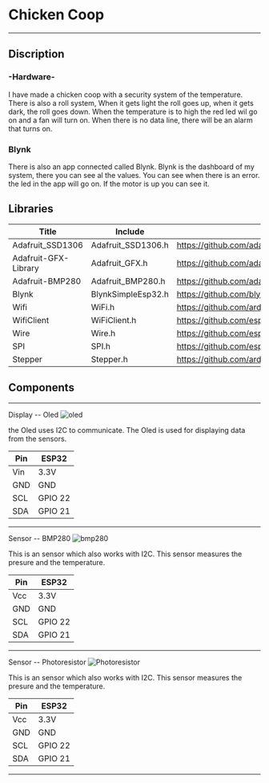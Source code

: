 # Chicken Coop
-----------

## Discription

### -Hardware-
I have made a chicken coop with a security system of the temperature. There is also a roll system, When it gets light the roll goes up, when it gets dark, the roll goes down. When the temperature is to high the red led wil go on and a fan will turn on. When there is no data line, there will be an alarm that turns on.
### Blynk
There is also an app connected called Blynk. Blynk is the dashboard of my system, there you can see al the values. You can see when there is an error. the led in the app will go on. If the motor is up you can see it.

## Libraries
Title | Include | Link 
------|---------|------
Adafruit_SSD1306 | Adafruit_SSD1306.h | https://github.com/adafruit/Adafruit_SSD1306 
Adafruit-GFX-Library | Adafruit_GFX.h | https://github.com/adafruit/Adafruit-GFX-Library 
Adafruit-BMP280 | Adafruit_BMP280.h | https://github.com/adafruit/Adafruit_BMP280_Library
Blynk | BlynkSimpleEsp32.h | https://github.com/blynkkk/blynk-library/blob/master/src/BlynkSimpleEsp32.h
Wifi | WiFi.h | https://github.com/arduino-libraries/WiFi
WifiClient | WiFiClient.h | https://github.com/esp8266/Arduino/blob/master/libraries/ESP8266WiFi/src/WiFiClient.h
Wire | Wire.h | https://github.com/esp8266/Arduino/tree/master/libraries/Wire
SPI | SPI.h | https://github.com/esp8266/Arduino/tree/master/libraries/SPI 
Stepper | Stepper.h | https://github.com/arduino-libraries/Stepper

## Components

---
Display -- Oled ![oled](https://user-images.githubusercontent.com/61006702/77226007-e6c0e100-6b74-11ea-9dff-47438e23a81a.jpg)

the Oled uses I2C to communicate. The Oled is used for displaying data from the sensors.

Pin | ESP32 
------|------
Vin	| 3.3V
GND	| GND
SCL	| GPIO 22
SDA	| GPIO 21

---

Sensor -- BMP280 ![bmp280](https://user-images.githubusercontent.com/61006702/77226020-225bab00-6b75-11ea-9e40-b6a22e855fad.jpg)

This is an sensor which also works with I2C. This sensor measures the presure and the temperature.

Pin | ESP32 
------|------
Vcc	| 3.3V
GND	| GND
SCL	| GPIO 22
SDA	| GPIO 21

---


Sensor -- Photoresistor ![Photoresistor](https://5.imimg.com/data5/LR/UR/ZM/SELLER-40584703/ldr-photoresistor-photo-light-sensitive-resistor-light-dependent-resistor-250x250.jpg)

This is an sensor which also works with I2C. This sensor measures the presure and the temperature.

Pin | ESP32 
------|------
Vcc	| 3.3V
GND	| GND
SCL	| GPIO 22
SDA	| GPIO 21

---



